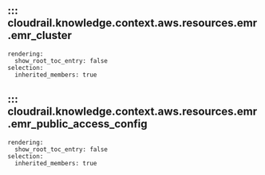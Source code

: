 ## ::: cloudrail.knowledge.context.aws.resources.emr.emr_cluster
    rendering:
      show_root_toc_entry: false
    selection:
      inherited_members: true

## ::: cloudrail.knowledge.context.aws.resources.emr.emr_public_access_config
    rendering:
      show_root_toc_entry: false
    selection:
      inherited_members: true
